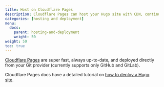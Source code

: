 ```yaml
---
title: Host on Cloudflare Pages
description: Cloudflare Pages can host your Hugo site with CDN, continuous deployment, 1-click HTTPS, an admin GUI, and its own environment variables.
categories: [hosting and deployment]
menu:
  docs:
    parent: hosting-and-deployment
    weight: 50
weight: 50
toc: true
---
```


[Cloudflare Pages](https://developers.cloudflare.com/pages/) are super fast, always up-to-date, and deployed directly from your Git provider (currently supports only GitHub and GitLab).

Cloudflare Pages docs have a detailed tutorial on [how to deploy a Hugo site](https://developers.cloudflare.com/pages/framework-guides/deploy-a-hugo-site/).
